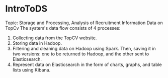 # IntroToDS
Topic: Storage and Processing, Analysis of Recruitment Information Data on TopCv
The system's data flow consists of 4 processes:
1. Collecting data from the TopCV website.
2. Storing data in Hadoop.
3. Filtering and cleaning data on Hadoop using Spark. Then, saving it in two versions: one to be returned to Hadoop, and the other sent to Elasticsearch.
4. Represent data on Elasticsearch in the form of charts, graphs, and table lists using Kibana.
